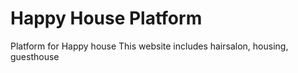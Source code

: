 # Happy House Platform

Platform for Happy house
This website includes hairsalon, housing, guesthouse

